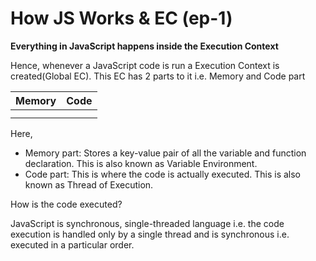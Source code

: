 # How JS Works & EC (ep-1)

**Everything in JavaScript happens inside the Execution Context**

Hence, whenever a JavaScript code is run a Execution Context is created(Global EC). This EC has 2 parts to it i.e. Memory and Code part

| **Memory** | **Code** |
| ---------- | -------- |
|            |          |
|            |          |

Here,

- Memory part: Stores a key-value pair of all the variable and function declaration. This is also known as Variable Environment.
- Code part: This is where the code is actually executed. This is also known as Thread of Execution.

How is the code executed?

JavaScript is synchronous, single-threaded language i.e. the code execution is handled only by a single thread and is synchronous i.e. executed in a particular order.
